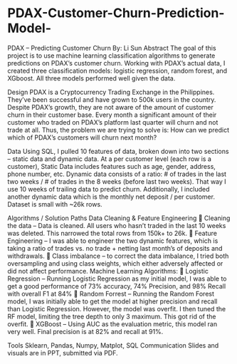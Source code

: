 # PDAX-Customer-Churn-Prediction-Model-
PDAX – Predicting Customer Churn
By: Li Sun
Abstract
The goal of this project is to use machine learning classification algorithms to generate predictions on PDAX’s customer churn. Working with PDAX’s actual data, I created three classification models: logistic regression, random forest, and XGboost. All three models performed well given the data. 

Design
PDAX is a Cryptocurrency Trading Exchange in the Philippines. They’ve been successful and have grown to 500k users in the country. Despite PDAX’s growth, they are not aware of the amount of customer churn in their customer base. Every month a significant amount of their customer who traded on PDAX’s platform last quarter will churn and not trade at all. Thus, the problem we are trying to solve is: How can we predict which of PDAX’s customers will churn next month?

Data
Using SQL, I pulled 10 features of data, broken down into two sections – static data and dynamic data. At a per customer level (each row is a customer), Static Data includes features such as age, gender, address, phone number, etc. Dynamic data consists of a ratio:  # of trades in the last two weeks / # of trades in the 8 weeks (before last two weeks). That way I use 10 weeks of trailing data to predict churn. Additionally, I included another dynamic data which is the monthly net deposit / per customer.  Dataset is small with ~26k rows.

Algorithms / Solution Paths
Data Cleaning & Feature Engineering
	Cleaning the data – Data is cleaned. All users who hasn’t traded in the last 10 weeks was deleted. This narrowed the total rows from 150k+ to 26k.
	Feature Engineering – I was able to engineer the two dynamic features, which is taking a ratio of trades vs. no trade + netting last month’s of deposits and withdrawals.
	Class imbalance –  to correct the data imbalance, I tried both oversampling and using class weights, which either adversely affected or did not affect performance.
Machine Learning Algorithms:
	Logistic Regression – Running Logistic Regression as my initial model, I was able to get a good performance of 73% accuracy, 74% Precision, and 98% Recall with overall F1 at 84% 
	Random Forrest – Running the Random Forest model, I was initially able to get the model at higher precision and recall than Logistic Regression. However, the model was overfit. I then tuned the RF model, limiting the tree depth to only 3 maximum.  This got rid of the overfit.
	XGBoost – Using AUC as the evaluation metric, this model ran very well. Final precision is at 82% and recall at 91%. 

Tools
Sklearn, Pandas, Numpy, Matplot, SQL
Communication
Slides and visuals are in PPT, submitted via PDF. 
